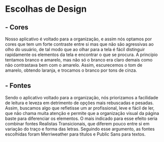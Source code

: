 # Escolhas de Design

## - Cores

Nosso aplicativo é voltado para a organização, e assim nós optamos por cores que tem um forte contraste entre si mas que não são agressivas ao olho do usuário, de tal modo que ao olhar para a tela é fácil distinguir rapidamente os elementos da tela e encontrar o que se procura. A princípio tentamos branco e amarelo, mas não só o branco era claro demais como não contrastava bem com o amarelo. Assim, escurecemos o tom de amarelo, obtendo laranja, e trocamos o branco por tons de cinza.

## - Fontes

Sendo o aplicativo voltado para a organização, nós priorizamos a facilidade de leitura e leveza em detrimento de opções mais rebuscadas e pesadas. Assim, buscamos algo que refletisse um ar profissional, leve e fácil de ler, que não chama muita atenção e permite que a organização visual da página baste para diferenciar os elementos. O mais indicado para esse efeito seria combinar fontes Realistas Transicionais, que diferem pouco entre si em variação do traço e forma das letras. Seguindo esse argumento, as fontes escolhidas foram Merriweather para títulos e Public Sans para textos.
